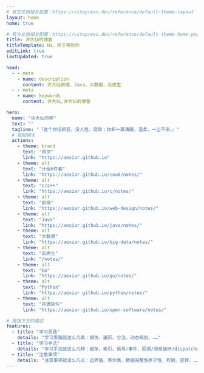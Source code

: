 ```yaml
---
# 官方文档相关配置：https://vitepress.dev/reference/default-theme-layout
layout: home
home: true

# 官方文档相关配置：https://vitepress.dev/reference/default-theme-home-page
title: 许大仙的博客
titleTemplate: Hi，终于等到你
editLink: true
lastUpdated: true

head:
  - - meta
    - name: description
      content: 许大仙前端、Java、大数据、云原生
  - - meta
    - name: keywords
      content: 许大仙,许大仙的博客

hero:
  name: "许大仙同学"
  text: ""
  tagline: "『这个世纪疯狂，没人性，腐败；你却一直清醒，温柔，一尘不染。』"
  # 按钮相关
  actions:
    - theme: brand
      text: "首页"
      link: "https://aexiar.github.io"  
    - theme: alt
      text: "计组6件套"
      link: "https://aexiar.github.io/coa6/notes/"   
    - theme: alt
      text: "c/c++"
      link: "https://aexiar.github.io/c/notes/"           
    - theme: alt
      text: "前端"
      link: "https://aexiar.github.io/web-design/notes/"
    - theme: alt
      text: "Java"
      link: "https://aexiar.github.io/java/notes/"
    - theme: alt
      text: "大数据"
      link: "https://aexiar.github.io/big-data/notes/"
    - theme: alt
      text: "云原生"
      link: "/notes/"
    - theme: alt
      text: "Go"
      link: "https://aexiar.github.io/go/notes/"  
    - theme: alt
      text: "Python"
      link: "https://aexiar.github.io/python/notes/"          
    - theme: alt
      text: "开源软件"
      link: "https://aexiar.github.io/open-software/notes/"                      

# 按钮下方的描述
features:
  - title: "学习思路"
    details: "学习思路就这么几条：模仿、遍历、分治、动态规划、……"
  - title: "学习手法"
    details: "学习手法就这么几种：缓存、索引、信号/事件、回调/消息循环/dispatcher、……"
  - title: "注意事项"
    details: "注意事项就这么几点：边界值、等价类、数据完整性原子性、死锁、空转、……"
---
```





